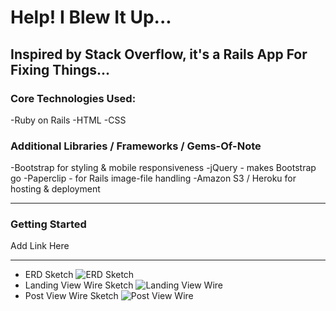 # Help! I Blew It Up...

Inspired by Stack Overflow, it's a Rails App For Fixing Things... 
----
### Core Technologies Used:
-Ruby on Rails
-HTML
-CSS

### Additional Libraries / Frameworks / Gems-Of-Note
-Bootstrap for styling & mobile responsiveness
-jQuery - makes Bootstrap go
-Paperclip - for Rails image-file handling
-Amazon S3 / Heroku for hosting & deployment

----

### Getting Started

Add Link Here

---- 

* ERD Sketch
![ERD Sketch](https://i.imgur.com/1yN8IFd.jpg)
* Landing View Wire Sketch
![Landing View Wire](https://i.imgur.com/4bURy1I.jpg)
* Post View Wire Sketch
![Post View Wire](https://i.imgur.com/4lxqtUK.jpg)

